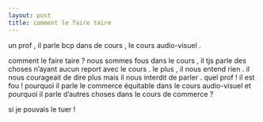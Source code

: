 ```yaml
---
layout: post
title: comment le faire taire
---
```


un prof , il parle bcp dans de cours , le cours audio-visuel .

comment le faire taire ? nous sommes fous dans le cours , il tjs parle des choses n’ayant aucun report avec le cours . le plus , il nous entend rien . il nous courageait de dire plus mais il nous interdit de parler . quel prof ! il est fou ! pourquoi il parle le commerce équitable dans le cours audio-visuel et pourquoi il parle d’autres choses dans le cours de commerce ?

si je pouvais le tuer !
